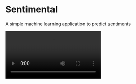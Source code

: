 # Sentimental
A simple machine learning application to predict sentiments

![Example-Movie1](./Video/screenRecording.mp4)
